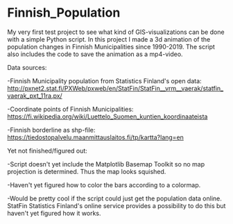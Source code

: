 # Finnish_Population

My very first test project to see what kind of GIS-visualizations can be done with a simple Python script. In this project I made a 3d animation of the population changes in Finnish Municipalities since 1990-2019. The script also includes the code to save the animation as a mp4-video.  

Data sources:

-Finnish Municipality population from Statistics Finland's open data: 
http://pxnet2.stat.fi/PXWeb/pxweb/en/StatFin/StatFin__vrm__vaerak/statfin_vaerak_pxt_11ra.px/

-Coordinate points of Finnish Municipalities: 
https://fi.wikipedia.org/wiki/Luettelo_Suomen_kuntien_koordinaateista

-Finnish borderline as shp-file:
https://tiedostopalvelu.maanmittauslaitos.fi/tp/kartta?lang=en


Yet not finished/figured out:

-Script doesn't yet include the Matplotlib Basemap Toolkit so no map projection is determined. Thus the map looks squished.

-Haven't yet figured how to color the bars according to a colormap.

-Would be pretty cool if the script could just get the population data online. StatFin Statistics Finland's online service provides a possibility to do this but haven't yet figured how it works.
